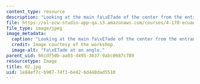 ```yaml
---
content_type: resource
description: "Looking at the main fa\xE7ade of the center from the entrance."
file: https://ol-ocw-studio-app-qa.s3.amazonaws.com/courses/4-170-ecuador-workshop-fall-2006/1e84ef7cb90774f36e426d448dad5510_02.jpg
file_type: image/jpeg
image_metadata:
  caption: "Looking at the main fa\xE7ade of the center from the entrance."
  credit: Image courtesy of the workshop.
  image-alt: "Fa\xE7ade at an angle."
parent_uid: 66cdf50b-aa03-d495-3837-9abc0687c789
resourcetype: Image
title: 02.jpg
uid: 1e84ef7c-b907-74f3-6e42-6d448dad5510
---
```

